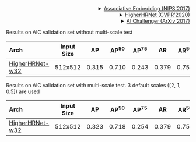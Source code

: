 <!-- [ALGORITHM] -->

<details>
<summary align="right"><a href="https://arxiv.org/abs/1611.05424">Associative Embedding (NIPS'2017)</a></summary>

```bibtex
@inproceedings{newell2017associative,
  title={Associative embedding: End-to-end learning for joint detection and grouping},
  author={Newell, Alejandro and Huang, Zhiao and Deng, Jia},
  booktitle={Advances in neural information processing systems},
  pages={2277--2287},
  year={2017}
}
```

</details>

<!-- [ALGORITHM] -->

<details>
<summary align="right"><a href="http://openaccess.thecvf.com/content_CVPR_2020/html/Cheng_HigherHRNet_Scale-Aware_Representation_Learning_for_Bottom-Up_Human_Pose_Estimation_CVPR_2020_paper.html">HigherHRNet (CVPR'2020)</a></summary>

```bibtex
@inproceedings{cheng2020higherhrnet,
  title={HigherHRNet: Scale-Aware Representation Learning for Bottom-Up Human Pose Estimation},
  author={Cheng, Bowen and Xiao, Bin and Wang, Jingdong and Shi, Honghui and Huang, Thomas S and Zhang, Lei},
  booktitle={Proceedings of the IEEE/CVF Conference on Computer Vision and Pattern Recognition},
  pages={5386--5395},
  year={2020}
}
```

</details>

<!-- [DATASET] -->

<details>
<summary align="right"><a href="https://arxiv.org/abs/1711.06475">AI Challenger (ArXiv'2017)</a></summary>

```bibtex
@article{wu2017ai,
  title={Ai challenger: A large-scale dataset for going deeper in image understanding},
  author={Wu, Jiahong and Zheng, He and Zhao, Bo and Li, Yixin and Yan, Baoming and Liang, Rui and Wang, Wenjia and Zhou, Shipei and Lin, Guosen and Fu, Yanwei and others},
  journal={arXiv preprint arXiv:1711.06475},
  year={2017}
}
```

</details>

Results on AIC validation set without multi-scale test

| Arch | Input Size | AP | AP<sup>50</sup> | AP<sup>75</sup> | AR | AR<sup>50</sup> | ckpt | log |
| :----------------- | :-----------: | :------: | :------: | :------: | :------: | :------: |:------: |:------: |
| [HigherHRNet-w32](/configs/body/2d_kpt_sview_rgb_img/associative_embedding/aic/higherhrnet_w32_aic_512x512.py)  | 512x512 | 0.315 | 0.710 | 0.243 | 0.379 | 0.757 | [ckpt](https://download.openmmlab.com/mmpose/bottom_up/higher_hrnet32_aic_512x512-9a674c33_20210130.pth) | [log](https://download.openmmlab.com/mmpose/bottom_up/higher_hrnet32_aic_512x512_20210130.log.json) |

Results on AIC validation set with multi-scale test. 3 default scales (\[2, 1, 0.5\]) are used

| Arch | Input Size | AP | AP<sup>50</sup> | AP<sup>75</sup> | AR | AR<sup>50</sup> | ckpt | log |
| :----------------- | :-----------: | :------: | :------: | :------: | :------: | :------: |:------: |:------: |
| [HigherHRNet-w32](/configs/body/2d_kpt_sview_rgb_img/associative_embedding/aic/higherhrnet_w32_aic_512x512.py)  | 512x512 | 0.323 | 0.718 | 0.254 | 0.379 | 0.758 | [ckpt](https://download.openmmlab.com/mmpose/bottom_up/higher_hrnet32_aic_512x512-9a674c33_20210130.pth) | [log](https://download.openmmlab.com/mmpose/bottom_up/higher_hrnet32_aic_512x512_20210130.log.json) |

